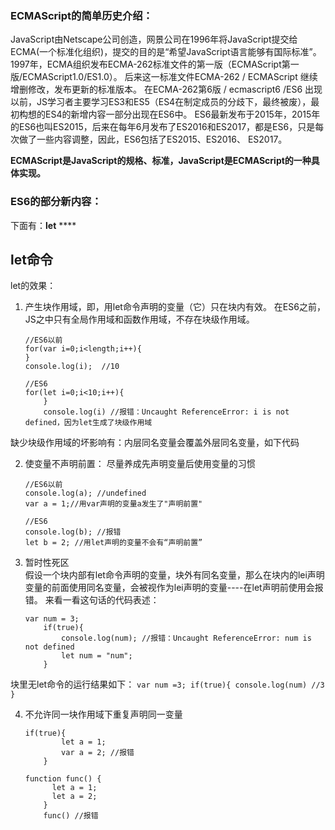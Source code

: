 

### ECMAScript的简单历史介绍：
JavaScript由Netscape公司创造，网景公司在1996年将JavaScript提交给ECMA(一个标准化组织)，提交的目的是“希望JavaScript语言能够有国际标准”。
1997年，ECMA组织发布ECMA-262标准文件的第一版（ECMAScript第一版/ECMAScript1.0/ES1.0）。
后来这一标准文件ECMA-262 / ECMAScript 继续增删修改，发布更新的标准版本。
在ECMA-262第6版 / ecmascript6 /ES6 出现以前，JS学习者主要学习ES3和ES5（ES4在制定成员的分歧下，最终被废），最初构想的ES4的新增内容一部分出现在ES6中。
ES6最新发布于2015年，2015年的ES6也叫ES2015，后来在每年6月发布了ES2016和ES2017，都是ES6，只是每次做了一些内容调整，因此，ES6包括了ES2015、ES2016、
ES2017。

**ECMAScript是JavaScript的规格、标准，JavaScript是ECMAScript的一种具体实现。**


### ES6的部分新内容：
下面有：**let** ****

## let命令
let的效果：
1. 产生块作用域，即，用let命令声明的变量（它）只在块内有效。
在ES6之前，JS之中只有全局作用域和函数作用域，不存在块级作用域。
    ```
    //ES6以前
    for(var i=0;i<length;i++){
    }
    console.log(i);  //10
    ```
    
    ```
    //ES6
    for(let i=0;i<10;i++){			
		}
		console.log(i) //报错：Uncaught ReferenceError: i is not defined，因为let生成了块级作用域
    ```
缺少块级作用域的坏影响有：内层同名变量会覆盖外层同名变量，如下代码




2. 使变量不声明前置：
   尽量养成先声明变量后使用变量的习惯
   ```
   //ES6以前
   console.log(a); //undefined
   var a = 1;//用var声明的变量a发生了"声明前置"
   ```
   
   ```
   //ES6
   console.log(b); //报错
   let b = 2; //用let声明的变量不会有“声明前置”
   ```
   
3. 暂时性死区   
假设一个块内部有let命令声明的变量，块外有同名变量，那么在块内的lei声明变量的前面使用同名变量，会被视作为lei声明的变量----在let声明前使用会报错。
来看一看这句话的代码表述：
    ```
    var num = 3;
		if(true){
			console.log(num); //报错：Uncaught ReferenceError: num is not defined
			let num = "num";
		}
    ```
块里无let命令的运行结果如下：
    ```
    var num =3;
		if(true){
			console.log(num) //3
		}
    ```
    
4. 不允许同一块作用域下重复声明同一变量
    ```
    if(true){
			let a = 1;
			var a = 2; //报错
		}
    ```
    
    ```
    function func() {
		  let a = 1;
		  let a = 2;
		}
		func() //报错
    ```
   


